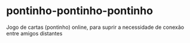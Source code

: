 # pontinho-pontinho-pontinho
Jogo de cartas (pontinho) online, para suprir a necessidade de conexão entre amigos distantes
